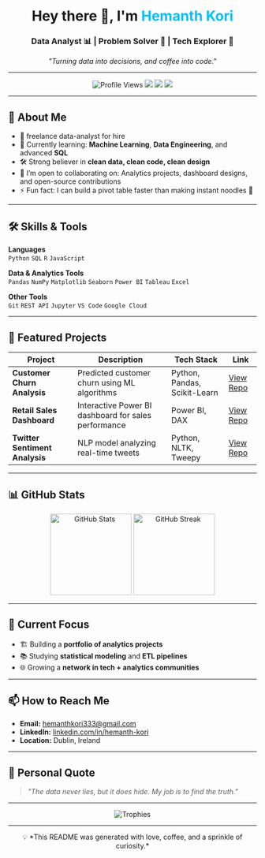 
<!-- PROFILE HEADER -->
<h1 align="center">
  Hey there 👋, I'm <span style="color:#00BFFF;">Hemanth Kori</span>
</h1>
<h3 align="center">
  Data Analyst 📊 | Problem Solver 🧩 | Tech Explorer 🚀
</h3>

<p align="center">
  <em>
    "Turning data into decisions, and coffee into code."
  </em>
</p>

---

<!-- BADGES -->
<p align="center">
  <img src="https://komarev.com/ghpvc/?username=hemanthkori&label=Profile%20Views&color=00BFFF&style=flat" alt="Profile Views" />
  <a href="https://www.linkedin.com/in/hemanth-kori/"><img src="https://img.shields.io/badge/LinkedIn-Hemanth%20Kori-blue?logo=linkedin&logoColor=white"></a>
  <a href="mailto:hemanthkori333@gmail.com"><img src="https://img.shields.io/badge/Email-Hemanth%20Kori-red?logo=gmail&logoColor=white"></a>
  <a href="#"><img src="https://img.shields.io/badge/Portfolio-Coming%20Soon-ff69b4?logo=firefox"></a>
</p>

---

## 🚀 About Me  

- 🎯 freelance data-analyst for hire   
- 🧠 Currently learning: **Machine Learning**, **Data Engineering**, and advanced **SQL**  
- 🛠 Strong believer in **clean data, clean code, clean design**  
- 🤝 I’m open to collaborating on: Analytics projects, dashboard designs, and open-source contributions  
- ⚡ Fun fact: I can build a pivot table faster than making instant noodles 🍜  

---

## 🛠 Skills & Tools  

**Languages**  
`Python` `SQL` `R` `JavaScript`  

**Data & Analytics Tools**  
`Pandas` `NumPy` `Matplotlib` `Seaborn` `Power BI` `Tableau` `Excel`  

**Other Tools**  
`Git` `REST API` `Jupyter` `VS Code` `Google Cloud`  

---

## 📌 Featured Projects  

| Project | Description | Tech Stack | Link |
|---------|-------------|-----------|------|
| **Customer Churn Analysis** | Predicted customer churn using ML algorithms | Python, Pandas, Scikit-Learn | [View Repo](#) |
| **Retail Sales Dashboard** | Interactive Power BI dashboard for sales performance | Power BI, DAX | [View Repo](#) |
| **Twitter Sentiment Analysis** | NLP model analyzing real-time tweets | Python, NLTK, Tweepy | [View Repo](#) |

---

## 📊 GitHub Stats  

<p align="center">
  <img src="https://github-readme-stats.vercel.app/api?username=hemanthkori&show_icons=true&theme=tokyonight" alt="GitHub Stats" height="165" />
  <img src="https://github-readme-streak-stats.herokuapp.com/?user=hemanthkori&theme=tokyonight" alt="GitHub Streak" height="165" />
</p>

---

## 🌱 Current Focus  

- 🏗 Building a **portfolio of analytics projects**  
- 📚 Studying **statistical modeling** and **ETL pipelines**  
- 🌐 Growing a **network in tech + analytics communities**  

---

## 📫 How to Reach Me  

- **Email:** [hemanthkori333@gmail.com](mailto:hemanthkori333@gmail.com)  
- **LinkedIn:** [linkedin.com/in/hemanth-kori](https://www.linkedin.com/in/hemanth-kori/)  
- **Location:** Dublin, Ireland  

---

## 🖤 Personal Quote  
> *"The data never lies, but it does hide. My job is to find the truth."*

---

<p align="center">
  <img src="https://github-profile-trophy.vercel.app/?username=hemanthkori&theme=onedark&no-frame=true&row=1&column=6" alt="Trophies" />
</p>

---

<p align="center">
  💡 *This README was generated with love, coffee, and a sprinkle of curiosity.*
</p>
